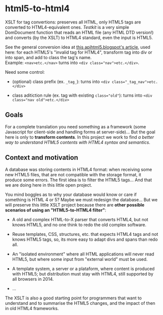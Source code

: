 html5-to-html4
==============
XSLT for tag convertions: preserves all HTML, only HTML5 tags are converted to HTML4-equivalent ones. 
*Testkit* is a very simple DomDocument function 
that reads an HTML file (any HTML DTD version!) and converts (by the XSLT) to HTML4 standard, even the input is HTML5.

See the general conversion idea at [this apihtml5.blogspot's article](http://apihtml5.blogspot.com.br/2011/11/automatically-convert-html5-to-html4-if.html), used here: for each HTML5's "invalid tag for HTML4", transform tag into div or into span, and add to class the tag's name.
<br/>Example: `<nav>etc.</nav>` turns into `<div class="nav">etc.</div>`.

Need some control:

* (optional) class prefix (ex. `_tag_`):  turns into `<div class="_tag_nav">etc.</div>`

* class aditiction rule (ex. tag with existing `class="old"`):  turns into `<div class="nav old">etc.</div>`

## Goals ##

For a complete translation you need something as a framework (some Javascript for client-side and handling forms at server-side)... But the goal here is only to **transform contents**. In this project we work to find *a better way to understand HTML5 contents with HTML4 syntax and semantics*.

## Context and motivation ##

A database was storing contents in HTML4 format: when receiving some new HTML5 files, that are not compatible with the storage format, it produce some errors. The first idea is to filter the HTML5 tags... And that we are doing here in this little open project.

You mind boggles as to why your database would know or care if something is HTML 4 or 5? Maybe we must redesign the database... But we will preserve this little XSLT project because there are **other possible scenarios of using an "HTML5-to-HTML4 filter"**:

* A old and complex HTML-to-X parser that converts HTML4, but not knows HTML5, and no one think to redo the old complex software.

* Reuse templates, CSS, structures, etc. that expects HTML4 tags and not knows HTML5 tags, so, its more easy to adapt divs and spans than redo all.

* An "isolated environment" where all HTML applications will never read HTML5, but where some input from "external world" must be used.

* A template system, a server or a plataform, where content is produced with HTML5; but distribution must stay with HTML4, still supported by all browsers in 2014.

* ...

The XSLT is also a good starting point for programmers that want to understand and to summarise the HTML5 changes, and the impact of then in old HTML4 frameworks.
